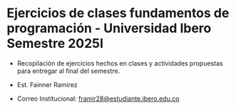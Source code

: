# Ejercicios de clases fundamentos de programación - Universidad Ibero Semestre 2025I

- Recopilación de ejercicios hechos en clases y actividades propuestas para entregar al final del semestre.

- Est. Fainner Ramirez 
- Correo Institucional: framir28@estudiante.ibero.edu.co
